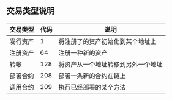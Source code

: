 
## 交易类型说明

|交易类型|代码|说明|
|-------|---|----|
|发行资产|1|将注册了的资产初始化到某个地址上|
|注册资产|64|注册一种新的资产
|转帐|128|将资产从一个地址转移到另外一个地址|
|部署合约|208|部署一条新的合约在链上
|调用合约|209|执行已经部署的某个方法|